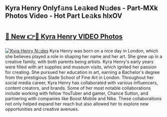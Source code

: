## Kyra Henry Onlyf𝚊ns Le𝚊ked N𝚞des - Part-MXk Photos Video - Hot Part Le𝚊ks hIxOV

# <h2><a href="http://ab45788.deff.icu/?id=Kyra+Henry">🔗 New 👉🔴 Kyra Henry VIDEO Photos</a></h2>

[![Kyra Henry N𝚞des](https://i.imgur.com/rIISA9y.gif)](http://ab45788.deff.icu/?id=Kyra+Henry)
Kyra Henry was born on a nice day in London, which she believes played a role in shaping her name and her art. She grew up in a creative family, with both parents being artists. Kyra Henry's early years were filled with art supplies and museum visits, which ignited her passion for creating. She pursued her education in art, earning a Bachelor's degree from the prestigious Slade School of Fine Art in London. Throughout her social media career, Kyra Henry has collaborated with various influencers, content creators, and brands. Some of her most notable collaborations include working with fellow YouTuber and gamer, Chance Sutton, and partnering with companies like Boost Mobile and Nike. These collaborations not only helped expand her reach but also allowed her to explore new opportunities and creative avenues.
